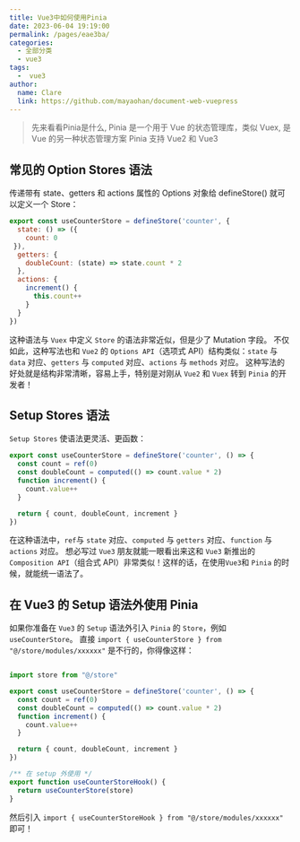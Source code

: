 ```yaml
---
title: Vue3中如何使用Pinia
date: 2023-06-04 19:19:00
permalink: /pages/eae3ba/
categories:
  - 全部分类
  - vue3
tags:
  -  vue3
author: 
  name: Clare
  link: https://github.com/mayaohan/document-web-vuepress
---
```



> 先来看看Pinia是什么, Pinia 是一个用于 Vue 的状态管理库，类似 Vuex, 是 Vue 的另一种状态管理方案
Pinia 支持 Vue2 和 Vue3

<!-- more -->

## 常见的 Option Stores 语法
传递带有 state、getters 和 actions 属性的 Options 对象给 defineStore() 就可以定义一个 Store：
```js
export const useCounterStore = defineStore('counter', {
  state: () => ({ 
    count: 0
 }),
  getters: {
    doubleCount: (state) => state.count * 2
  },
  actions: {
    increment() {
      this.count++
    }
  }
})
```

这种语法与 `Vuex` 中定义 `Store` 的语法非常近似，但是少了 Mutation 字段。
不仅如此，这种写法也和 `Vue2` 的 `Options API`（选项式 API）结构类似：`state` 与 `data` 对应、`getters` 与 `computed` 对应、`actions` 与 `methods` 对应。
这种写法的好处就是结构非常清晰，容易上手，特别是对刚从 `Vue2` 和 `Vuex` 转到 `Pinia` 的开发者！

## Setup Stores 语法

`Setup Stores` 使语法更灵活、更函数：

```js
export const useCounterStore = defineStore('counter', () => {
  const count = ref(0)
  const doubleCount = computed(() => count.value * 2)
  function increment() {
    count.value++
  }

  return { count, doubleCount, increment }
})

```

在这种语法中，`ref`与 `state` 对应、`computed` 与 `getters` 对应、`function` 与 `actions` 对应。
想必写过 `Vue3` 朋友就能一眼看出来这和 `Vue3` 新推出的 `Composition API`（组合式 API）非常类似！这样的话，在使用` Vue3 `和 `Pinia` 的时候，就能统一语法了。


## 在 Vue3 的 Setup 语法外使用 Pinia

如果你准备在 `Vue3` 的 `Setup` 语法外引入 `Pinia` 的 `Store`，例如 `useCounterStore`。
直接 `import { useCounterStore } from "@/store/modules/xxxxxx"` 是不行的，你得像这样：


```js

import store from "@/store"

export const useCounterStore = defineStore('counter', () => {
  const count = ref(0)
  const doubleCount = computed(() => count.value * 2)
  function increment() {
    count.value++
  }

  return { count, doubleCount, increment }
})

/** 在 setup 外使用 */
export function useCounterStoreHook() {
  return useCounterStore(store)
}

```
然后引入 `import { useCounterStoreHook } from "@/store/modules/xxxxxx"` 即可！
